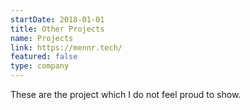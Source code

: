 ```yaml
---
startDate: 2018-01-01
title: Other Projects
name: Projects
link: https://mennr.tech/
featured: false
type: company
---
```


These are the project which I do not feel proud to show.
